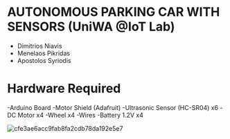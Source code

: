 # AUTONOMOUS PARKING CAR WITH SENSORS (UniWA @IoT Lab)
  - Dimitrios Niavis
  - Menelaos Pikridas
  - Apostolos Syriodis

# Hardware Required
  -Arduino Board
  -Motor Shield (Adafruit)
  -Ultrasonic Sensor (HC-SR04) x6
  -DC Motor x4
  -Wheel x4
  -Wires
  -Battery 1.2V x4

![cfe3ae6acc9fab8fa2cdb78da192e5e7](https://user-images.githubusercontent.com/74604468/113871996-211b1180-97bc-11eb-8fce-af082051a365.png)
